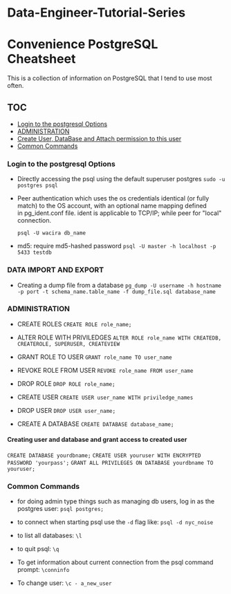 # Data-Engineer-Tutorial-Series

Convenience PostgreSQL Cheatsheet
===============================
This is a collection of information on PostgreSQL that I tend to use most often.

## TOC
- [Login to the postgresql Options](#login-Options)  
- [ADMINISTRATION](#ADMINISTRATION)
- [Create User, DataBase and Attach permission to this user](#Creating-user-and-database-and-grant-access-to-created-user)
- [Common Commands](#Common-Commands)

### Login to the postgresql Options
- Directly accessing the psql using the default superuser postgres
	 `sudo -u postgres psql`

- Peer authentication which uses the os credentials
	identical (or fully match) to the OS account, with an optional name mapping defined in pg_ident.conf file. ident is applicable to TCP/IP; while peer for "local" connection.

	`psql -U wacira db_name`

- md5: require md5-hashed password
	`psql -U master -h localhost -p 5433 testdb`

### DATA IMPORT AND EXPORT
- Creating a dump file from a database
	`pg_dump -U username -h hostname -p port -t schema_name.table_name -f dump_file.sql database_name`

### ADMINISTRATION
- CREATE ROLES
	`CREATE ROLE role_name;`

- ALTER ROLE WITH PRIVILEDGES
	`ALTER ROLE role_name WITH CREATEDB, CREATEROLE, SUPERUSER, CREATEVIEW`

- GRANT ROLE TO USER
	`GRANT role_name TO user_name`

- REVOKE ROLE FROM USER
	`REVOKE role_name FROM user_name`

- DROP ROLE 
	`DROP ROLE role_name;`

- CREATE USER
	`CREATE USER user_name WITH priviledge_names`


- DROP USER
	`DROP USER user_name;`


- CREATE A DATABASE
	`CREATE DATABASE database_name;`


#### Creating user and database and grant access to created user

`CREATE DATABASE yourdbname;`
`CREATE USER youruser WITH ENCRYPTED PASSWORD 'yourpass';`
`GRANT ALL PRIVILEGES ON DATABASE yourdbname TO youruser;`

### Common Commands

- for doing admin type things such as managing db users, log in as the postgres user: `psql postgres;`

- to connect when starting psql use the `-d` flag like: `psql -d nyc_noise`

- to list all databases: `\l`

- to quit psql: `\q`

- To get information about current connection from the psql command prompt: `\conninfo`

- To change user: `\c - a_new_user`



